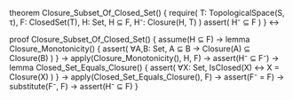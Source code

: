 theorem Closure_Subset_Of_Closed_Set() {
  require(
    T: TopologicalSpace(S, τ),
    F: ClosedSet(T),
    H: Set,
    H ⊆ F,
    H⁻: Closure(H, T)
  )
  assert(
    H⁻ ⊆ F
  )
} ↔

proof Closure_Subset_Of_Closed_Set() {
  assume(H ⊆ F) →
  lemma Closure_Monotonicity() {
    assert(
      ∀A,B: Set, 
      A ⊆ B → Closure(A) ⊆ Closure(B)
    )
  } →
  apply(Closure_Monotonicity(), H, F) →
  assert(H⁻ ⊆ F⁻) →
  lemma Closed_Set_Equals_Closure() {
    assert(
      ∀X: Set,
      IsClosed(X) ↔ X = Closure(X)
    )
  } →
  apply(Closed_Set_Equals_Closure(), F) →
  assert(F⁻ = F) →
  substitute(F⁻, F) →
  assert(H⁻ ⊆ F)
}